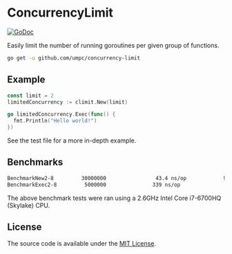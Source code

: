 # ConcurrencyLimit

[![GoDoc](https://godoc.org/github.com/umpc/concurrency-limit?status.svg)](https://godoc.org/github.com/umpc/concurrency-limit)

Easily limit the number of running goroutines per given group of functions.

```sh
go get -u github.com/umpc/concurrency-limit
```

## Example

```go
const limit = 2
limitedConcurrency := climit.New(limit)

go limitedConcurrency.Exec(func() {
  fmt.Println("Hello world!")
})
```

See the test file for a more in-depth example.

## Benchmarks

```sh
BenchmarkNew2-8         30000000                43.4 ns/op            96 B/op          1 allocs/op
BenchmarkExec2-8         5000000               339 ns/op               0 B/op          0 allocs/op
```

The above benchmark tests were ran using a 2.6GHz Intel Core i7-6700HQ (Skylake) CPU.

## License

The source code is available under the [MIT License](https://opensource.org/licenses/MIT).
